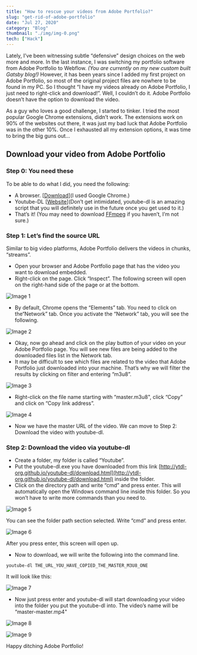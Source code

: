 ```yaml
---
title: "How to rescue your videos from Adobe Portfolio?"
slug: "get-rid-of-adobe-portfolio"
date: "Jul 27, 2020"
category: "Blog"
thumbnail: "./img/img-0.png"
tech: ["Hack"]
---
```


Lately, I’ve been witnessing subtle “defensive” design choices on the web more and more. In the last instance, I was switching my portfolio software from Adobe Portfolio to Webflow. _(You are currently on my new custom built Gatsby blog!)_ However, it has been years since I added my first project on Adobe Portfolio, so most of the original project files are nowhere to be found in my PC. So I thought “I have my videos already on Adobe Portfolio, I just need to right-click and download!”. Well, I couldn’t do it. Adobe Portfolio doesn’t have the option to download the video.

As a guy who loves a good challenge, I started to tinker. I tried the most popular Google Chrome extensions, didn’t work. The extensions work on 90% of the websites out there, it was just my bad luck that Adobe Portfolio was in the other 10%. Once I exhausted all my extension options, it was time to bring the big guns out…

## Download your video from Adobe Portfolio

### Step 0: You need these

To be able to do what I did, you need the following:

- A browser. [[Download](https://www.google.com/intl/en_ca/chrome/)](I used Google Chrome.)
- Youtube-DL [[Website](http://ytdl-org.github.io/youtube-dl/)](Don’t get intimidated, youtube-dl is an amazing script that you will definitely use in the future once you get used to it.)
- That’s it! (You may need to download [FFmpeg](https://ffmpeg.org/) if you haven’t, I’m not sure.)

### Step 1: Let’s find the source URL

Similar to big video platforms, Adobe Portfolio delivers the videos in chunks, “streams”.

- Open your browser and Adobe Portfolio page that has the video you want to download embedded.
- Right-click on the page. Click “Inspect”. The following screen will open on the right-hand side of the page or at the bottom.

![Image 1](./img/img-1.png)

- By default, Chrome opens the “Elements” tab. You need to click on the“Network” tab. Once you activate the “Network” tab, you will see the following.

![Image 2](./img/img-2.png)

- Okay, now go ahead and click on the play button of your video on your Adobe Portfolio page. You will see new files are being added to the downloaded files list in the Network tab.
- It may be difficult to see which files are related to the video that Adobe Portfolio just downloaded into your machine. That’s why we will filter the results by clicking on filter and entering “m3u8”.

![Image 3](./img/img-3.png)

- Right-click on the file name starting with “master.m3u8", click “Copy” and click on “Copy link address”.

![Image 4](./img/img-4.png)

- Now we have the master URL of the video. We can move to Step 2: Download the video with youtube-dl.

### Step 2: Download the video via youtube-dl

- Create a folder, my folder is called “Youtube”.
- Put the youtube-dl.exe you have downloaded from this link [http://ytdl-org.github.io/youtube-dl/download.html](http://ytdl-org.github.io/youtube-dl/download.html) inside the folder.
- Click on the directory path and write “cmd” and press enter. This will automatically open the Windows command line inside this folder. So you won’t have to write more commands than you need to.

![Image 5](./img/img-5.png)

You can see the folder path section selected. Write “cmd” and press enter.

![Image 6](./img/img-6.png)

After you press enter, this screen will open up.

- Now to download, we will write the following into the command line.

`youtube-dl THE_URL_YOU_HAVE_COPIED_THE_MASTER_M3U8_ONE`

It will look like this:

![Image 7](./img/img-7.png)

- Now just press enter and youtube-dl will start downloading your video into the folder you put the youtube-dl into. The video’s name will be “master-master.mp4"

![Image 8](./img/img-8.png)

![Image 9](./img/img-9.png)

Happy ditching Adobe Portfolio!

